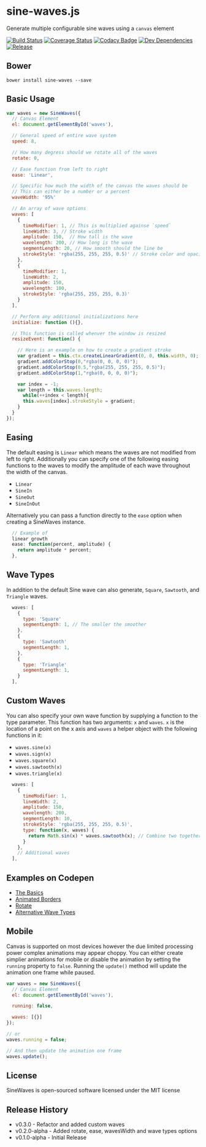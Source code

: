 # sine-waves.js

Generate multiple configurable sine waves using a `canvas` element

[![Build Status](http://img.shields.io/travis/isuttell/sine-waves.svg?style=flat)](https://travis-ci.org/isuttell/sine-waves)
[![Coverage Status](https://img.shields.io/coveralls/isuttell/sine-waves.svg?style=flat)](https://coveralls.io/r/isuttell/sine-waves)
[![Codacy Badge](https://img.shields.io/codacy/a52fd69032474c0ca88dc06ab69a9839.svg?style=flat)](https://www.codacy.com/public/isuttell/sine-waves)
[![Dev Dependencies](http://img.shields.io/david/dev/isuttell/sine-waves.svg?style=flat)](https://david-dm.org/isuttell/sine-waves#info=devDependencies)
[![Release](https://img.shields.io/bower/v/sine-waves.svg?style=flat)](https://github.com/isuttell/sine-waves/tarball/master)

## Bower

```shell
bower install sine-waves --save
```

## Basic Usage
```js
var waves = new SineWaves({
  // Canvas Element
  el: document.getElementById('waves'),

  // General speed of entire wave system
  speed: 8,

  // How many degress should we rotate all of the waves
  rotate: 0,

  // Ease function from left to right
  ease: 'Linear',

  // Specific how much the width of the canvas the waves should be
  // This can either be a number or a percent
  waveWidth: '95%'

  // An array of wave options
  waves: [
    {
      timeModifier: 1, // This is multiplied againse `speed`
      lineWidth: 3, // Stroke width
      amplitude: 150,  // How tall is the wave
      wavelength: 200, // How long is the wave
      segmentLength: 20, // How smooth should the line be
      strokeStyle: 'rgba(255, 255, 255, 0.5)' // Stroke color and opacity
    },
    {
      timeModifier: 1,
      lineWidth: 2,
      amplitude: 150,
      wavelength: 100,
      strokeStyle: 'rgba(255, 255, 255, 0.3)'
    }
  ],

  // Perform any additional initializations here
  initialize: function (){},

  // This function is called whenver the window is resized
  resizeEvent: function() {

    // Here is an example on how to create a gradient stroke
    var gradient = this.ctx.createLinearGradient(0, 0, this.width, 0);
    gradient.addColorStop(0,"rgba(0, 0, 0, 0)");
    gradient.addColorStop(0.5,"rgba(255, 255, 255, 0.5)");
    gradient.addColorStop(1,"rgba(0, 0, 0, 0)");

    var index = -1;
    var length = this.waves.length;
      while(++index < length){
      this.waves[index].strokeStyle = gradient;
    }
  }
});
```

## Easing
The default easing is `Linear` which means the waves are not modified from left to right. Additionally you can specify one of the following easing functions to the waves to modify the amplitude of each wave throughout the width of the canvas.

* `Linear`
* `SineIn`
* `SineOut`
* `SineInOut`

Alternatively you can pass a function directly to the `ease` option when creating a SineWaves instance.

```js
  // Example of
  linear growth
  ease: function(percent, amplitude) {
    return amplitude * percent;
  },
```

## Wave Types
In addition to the default Sine wave can also generate, `Square`, `Sawtooth`, and `Triangle` waves.

```js
  waves: [
    {
      type: 'Square'
      segmentLength: 1, // The smaller the smoother
    },
    {
      type: 'Sawtooth'
      segmentLength: 1,
    },
    {
      type: 'Triangle'
      segmentLength: 1,
    }
  ],
```

## Custom Waves
You can also specify your own wave function by supplying a function to the type parameter. This function has two arguments: `x` and `waves`. `x` is the location of a point on the x axis and `waves` a helper object with the following functions in it:

* `waves.sine(x)`
* `waves.sign(x)`
* `waves.square(x)`
* `waves.sawtooth(x)`
* `waves.triangle(x)`

```js
  waves: [
    {
      timeModifier: 1,
      lineWidth: 2,
      amplitude: 150,
      wavelength: 200,
      segmentLength: 10,
      strokeStyle: 'rgba(255, 255, 255, 0.5)',
      type: function(x, waves) {
        return Math.sin(x) * waves.sawtooth(x); // Combine two together
      }
    },
    // Additional waves
  ],
```

## Examples on Codepen

* [The Basics](http://codepen.io/isuttell/pen/vENOZw)
* [Animated Borders](http://codepen.io/isuttell/pen/PwPqOw)
* [Rotate](http://codepen.io/isuttell/pen/xbwrxB)
* [Alternative Wave Types](http://codepen.io/isuttell/pen/MYaoKX)

## Mobile
Canvas is supported on most devices however the due limited processing power complex animations may appear choppy. You can either create simplier animations for mobile or disable the animation by setting the `running` property to `false`. Running the `update()` method will update the animation one frame while paused.

```js
var waves = new SineWaves({
  // Canvas Element
  el: document.getElementById('waves'),

  running: false,

  waves: [{}]
});

// or
waves.running = false;

// And then update the animation one frame
waves.update();
```

## License
SineWaves is open-sourced software licensed under the MIT license

## Release History
- v0.3.0 - Refactor and added custom waves
- v0.2.0-alpha - Added rotate, ease, wavesWidth and wave types options
- v0.1.0-alpha - Initial Release
